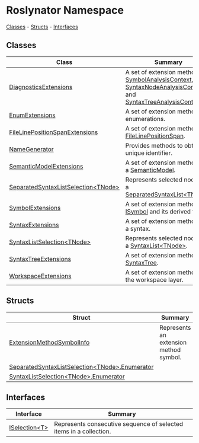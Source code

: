 # Roslynator Namespace

[Classes](#classes) \- [Structs](#structs) \- [Interfaces](#interfaces)

## Classes

| Class | Summary |
| ----- | ------- |
| [DiagnosticsExtensions](DiagnosticsExtensions/README.md) | A set of extension methods for [SymbolAnalysisContext](https://docs.microsoft.com/en-us/dotnet/api/microsoft.codeanalysis.diagnostics.symbolanalysiscontext), [SyntaxNodeAnalysisContext](https://docs.microsoft.com/en-us/dotnet/api/microsoft.codeanalysis.diagnostics.syntaxnodeanalysiscontext) and [SyntaxTreeAnalysisContext](https://docs.microsoft.com/en-us/dotnet/api/microsoft.codeanalysis.diagnostics.syntaxtreeanalysiscontext)\. |
| [EnumExtensions](EnumExtensions/README.md) | A set of extension methods for enumerations\. |
| [FileLinePositionSpanExtensions](FileLinePositionSpanExtensions/README.md) | A set of extension methods for [FileLinePositionSpan](https://docs.microsoft.com/en-us/dotnet/api/microsoft.codeanalysis.filelinepositionspan)\. |
| [NameGenerator](NameGenerator/README.md) | Provides methods to obtain an unique identifier\. |
| [SemanticModelExtensions](SemanticModelExtensions/README.md) | A set of extension methods for a [SemanticModel](https://docs.microsoft.com/en-us/dotnet/api/microsoft.codeanalysis.semanticmodel)\. |
| [SeparatedSyntaxListSelection\<TNode>](SeparatedSyntaxListSelection-1/README.md) | Represents selected nodes in a [SeparatedSyntaxList\<TNode>](https://docs.microsoft.com/en-us/dotnet/api/microsoft.codeanalysis.separatedsyntaxlist-1)\. |
| [SymbolExtensions](SymbolExtensions/README.md) | A set of extension methods for [ISymbol](https://docs.microsoft.com/en-us/dotnet/api/microsoft.codeanalysis.isymbol) and its derived types\. |
| [SyntaxExtensions](SyntaxExtensions/README.md) | A set of extension method for a syntax\. |
| [SyntaxListSelection\<TNode>](SyntaxListSelection-1/README.md) | Represents selected nodes in a [SyntaxList\<TNode>](https://docs.microsoft.com/en-us/dotnet/api/microsoft.codeanalysis.syntaxlist-1)\. |
| [SyntaxTreeExtensions](SyntaxTreeExtensions/README.md) | A set of extension methods for [SyntaxTree](https://docs.microsoft.com/en-us/dotnet/api/microsoft.codeanalysis.syntaxtree)\. |
| [WorkspaceExtensions](WorkspaceExtensions/README.md) | A set of extension methods for the workspace layer\. |

## Structs

| Struct | Summary |
| ------ | ------- |
| [ExtensionMethodSymbolInfo](ExtensionMethodSymbolInfo/README.md) | Represents an extension method symbol\. |
| [SeparatedSyntaxListSelection\<TNode>.Enumerator](SeparatedSyntaxListSelection-1/Enumerator/README.md) | |
| [SyntaxListSelection\<TNode>.Enumerator](SyntaxListSelection-1/Enumerator/README.md) | |

## Interfaces

| Interface | Summary |
| --------- | ------- |
| [ISelection\<T>](ISelection-1/README.md) | Represents consecutive sequence of selected items in a collection\. |

